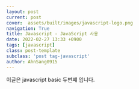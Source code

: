 ```yaml
---
layout: post
current: post
cover:  assets/built/images/javascript-logo.png
navigation: True
title: Javascript - JavaScript 사용
date: 2022-02-27 13:33 +0900
tags: [javascript]
class: post-template
subclass: 'post tag-javascript'
author: AhnSang0915
---
```


이글은 javascript basic 두번쨰 입니다.